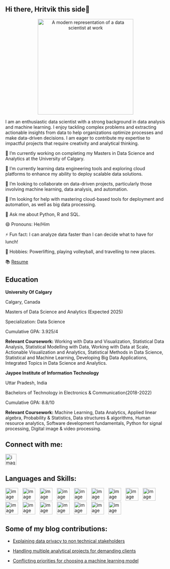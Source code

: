 ## Hi there, Hritvik this side👋

<p align="center">
  <img src="https://raw.githubusercontent.com/Hritvik-gaind/Hritvik-gaind/refs/heads/main/DALL%C2%B7E%202024-12-17%2017.59.38%20-%20A%20modern%20representation%20of%20a%20data%20scientist%20at%20work%2C%20featuring%20a%20person%20analyzing%20data%20on%20multiple%20monitors%20showing%20graphs%2C%20machine%20learning%20models%2C%20a.webp" alt="A modern representation of a data scientist at work" width="300" height="300">
</p>

I am an enthusiastic data scientist with a strong background in data analysis and machine learning. I enjoy tackling complex problems and extracting actionable insights from data to help organizations optimize processes and make data-driven decisions. I am eager to contribute my expertise to impactful projects that require creativity and analytical thinking.

🔭 I’m currently working on completing my Masters in Data Science and Analytics at the University of Calgary.

🌱 I’m currently learning data engineering tools and exploring cloud platforms to enhance my ability to deploy scalable data solutions.

👯 I’m looking to collaborate on data-driven projects, particularly those involving machine learning, data analysis, and automation.

🙋 I’m looking for help with mastering cloud-based tools for deployment and automation, as well as big data processing.

💬 Ask me about Python, R and SQL.

😄 Pronouns: He/Him

⚡ Fun fact: I can analyze data faster than I can decide what to have for lunch!

🏃 Hobbies: Powerlifting, playing volleyball, and travelling to new places.

📚 [Resume](https://docs.google.com/document/d/1UqrDu_oBi8upusbDUXeyxKLEuQufXURZZwUNlGGbqjU/edit?tab=t.0)



## Education

**University Of Calgary**

Calgary, Canada

Masters of Data Science and Analytics (Expected 2025)

Specialization: Data Science

Cumulative GPA: 3.925/4

**Relevant Coursework:**  Working with Data and Visualization, Statistical Data Analysis, Statistical Modelling with Data, Working with Data at Scale, Actionable Visualization and Analytics, Statistical Methods in Data Science, Statistical and Machine Learning, Developing Big Data Applications, Integrated Topics in Data Science and Analytics.

**Jaypee Institute of Information Technology**

Uttar Pradesh, India

Bachelors of Technology in Electronics & Communication(2018-2022)

Cumulative GPA: 8.8/10

**Relevant Coursework:** Machine Learning, Data Analytics, Applied linear algebra, Probability & Statistics, Data structures & algorithms, Human resource analytics, Software development fundamentals, Python for signal processing, Digital image & video processing.


## Connect with me:

[<img src="https://github.com/user-attachments/assets/456a6fed-7a98-4db3-a095-5e2db8dd3cf1" alt="image" width="35" height="35">](https://www.linkedin.com/in/hritvik-gaind/)

## Languages and Skills:

<img src="https://github.com/user-attachments/assets/8413980d-e938-4442-9a39-0210bf1ca211" alt="image" width="40" height="40" style="margin-right: 10px;">
<img src="https://github.com/user-attachments/assets/8b4a8e80-94c2-44c3-a4b2-9d5c2932b48f" alt="image" width="40" height="40" style="margin-right: 10px;">
<img src="https://github.com/user-attachments/assets/1920885b-e611-4f71-adc0-d97890b90029" alt="image" width="40" height="40" style="margin-right: 10px;">
<img src="https://github.com/user-attachments/assets/4fee4ccb-8728-4bc7-b42b-9af9ca54cd99" alt="image" width="40" height="40" style="margin-right: 10px;">
<img src="https://github.com/user-attachments/assets/d5f4f791-662f-4dc6-88d4-b0dd8562d8ce" alt="image" width="40" height="40" style="margin-right: 10px;">
<img src="https://github.com/user-attachments/assets/8085b176-d4c4-4270-b2a7-8f226f100b2a" alt="image" width="40" height="40" style="margin-right: 10px;">
<img src="https://github.com/user-attachments/assets/42ebf324-00e8-4730-bd2f-285559eba02a" alt="image" width="40" height="40" style="margin-right: 10px;">
<img src="https://github.com/user-attachments/assets/275aa204-8cc8-49f6-8829-58fddea11ae2" alt="image" width="40" height="40" style="margin-right: 10px;">
<img src="https://github.com/user-attachments/assets/9fe13380-10a7-43b2-bb2e-5962e86c34e2" alt="image" width="40" height="40" style="margin-right: 10px;">
<img src="https://github.com/user-attachments/assets/493f542c-26d3-4797-a8ac-66fe060291a5" alt="image" width="40" height="40" style="margin-right: 10px;">
<img src="https://github.com/user-attachments/assets/306e7b5b-7118-47da-be48-1289bf707562" alt="image" width="40" height="40" style="margin-right: 10px;">
<img src="https://github.com/user-attachments/assets/ee6de101-0804-410f-93ba-419b88def5e6" alt="image" width="40" height="40" style="margin-right: 10px;">
<img src="https://github.com/user-attachments/assets/cdf94627-a07f-4c98-95dd-5e05ee5d0d40" alt="image" width="40" height="40" style="margin-right: 10px;">
<img src="https://github.com/user-attachments/assets/8a3374ec-98aa-4d48-8b8c-56c8190b8f49" alt="image" width="40" height="40" style="margin-right: 10px;">
<img src="https://github.com/user-attachments/assets/a56845db-bb68-4689-9f3f-58b662f771a1" alt="image" width="40" height="40" style="margin-right: 10px;">
<img src="https://github.com/user-attachments/assets/986c4e98-7f79-4963-806a-07d177ff87f9" alt="image" width="40" height="40" style="margin-right: 10px;">


## Some of my blog contributions:

- [Explaining data privacy to non technical stakeholders](https://www.linkedin.com/advice/3/youre-tasked-explaining-data-privacy-non-technical-fh7ce?trk=contr)

- [Handling multiple analytical projects for demanding clients](https://www.linkedin.com/advice/1/juggling-multiple-analytics-projects-demanding-clients-c7rac)

- [Conflicting priorities for choosing a machine learning model](https://www.linkedin.com/advice/0/your-team-cant-agree-machine-learning-model-how-1cfqf?trk=cah2)



